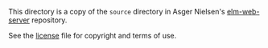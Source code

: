 This directory is a copy of the `source` directory in Asger Nielsen's [elm-web-server](https://github.com/opvasger/elm-web-server) repository.

See the [license](license) file for copyright and terms of use.
